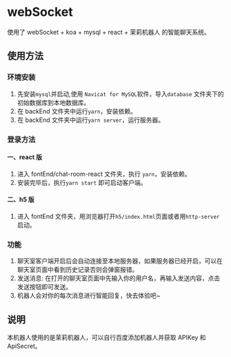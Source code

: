 # webSocket

使用了 webSocket + koa + mysql + react + 茉莉机器人 的智能聊天系统。

## 使用方法

### 环境安装

1. 先安装`mysql`并启动,使用 `Navicat for MySQL`软件，导入`database` 文件夹下的初始数据库到本地数据库。
2. 在 backEnd 文件夹中运行`yarn`，安装依赖。
3. 在 backEnd 文件夹中运行`yarn server`，运行服务器。

### 登录方法

#### 一、react 版

1. 进入 fontEnd/chat-room-react 文件夹，执行 `yarn`，安装依赖。
2. 安装完毕后，执行`yarn start` 即可启动客户端。

#### 二、h5 版

1. 进入 fontEnd 文件夹，用浏览器打开`h5/index.html`页面或者用`http-server`启动。

### 功能

1. 聊天室客户端开启后会自动连接至本地服务器，如果服务器已经开启，可以在聊天室页面中看到历史记录否则会弹窗报错。
2. 发送消息: 在打开的聊天室页面中先输入你的用户名，再输入发送内容，点击发送按钮即可发送。
3. 机器人会对你的每次消息进行智能回复，快去体验吧~

## 说明

本机器人使用的是茉莉机器人，可以自行百度添加机器人并获取 APIKey 和 ApiSecret。
